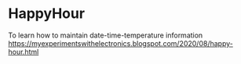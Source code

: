 # HappyHour
To learn how to maintain date-time-temperature information
https://myexperimentswithelectronics.blogspot.com/2020/08/happy-hour.html
